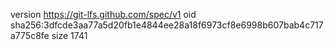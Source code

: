 version https://git-lfs.github.com/spec/v1
oid sha256:3dfcde3aa77a5d20fb1e4844ee28a18f6973cf8e6998b607bab4c717a775c8fe
size 1741
